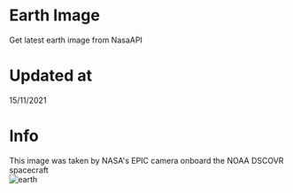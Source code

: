 # Earth Image
Get latest earth image from NasaAPI

<!-- Earth Image Update -->
# Updated at 
15/11/2021 <br> 
# Info
This image was taken by NASA's EPIC camera onboard the NOAA DSCOVR spacecraft <br> 
![earth](https://api.nasa.gov/EPIC/archive/natural/2021/11/15/png/epic_1b_20211115005515.png?api_key=V80HNcPBnQWG82pxQoF7UZtXG7ga5XaLHQehkKXG) 
<!-- /Earth Image Update -->